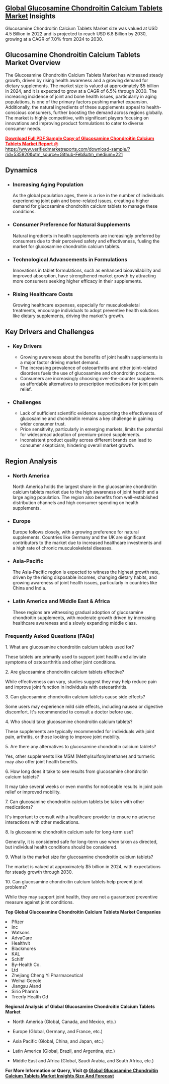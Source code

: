 <h2><a href="https://www.verifiedmarketreports.com/download-sample/?rid=535820&amp;utm_source=Github&amp;utm_medium=221" target="_blank">Global Glucosamine Chondroitin Calcium Tablets Market</a> Insights</h2><p>Glucosamine Chondroitin Calcium Tablets Market size was valued at USD 4.5 Billion in 2022 and is projected to reach USD 6.8 Billion by 2030, growing at a CAGR of 7.0% from 2024 to 2030.</p><p><h2>Glucosamine Chondroitin Calcium Tablets Market Overview</h2> <p>The Glucosamine Chondroitin Calcium Tablets Market has witnessed steady growth, driven by rising health awareness and a growing demand for dietary supplements. The market size is valued at approximately $5 billion in 2024, and it is expected to grow at a CAGR of 6.5% through 2030. The increasing incidence of joint and bone health issues, particularly in aging populations, is one of the primary factors pushing market expansion. Additionally, the natural ingredients of these supplements appeal to health-conscious consumers, further boosting the demand across regions globally. The market is highly competitive, with significant players focusing on innovations and improving product formulations to cater to diverse consumer needs.</p> <p><a href="#"><p><span class=""><span style="color: #ff0000;"><strong>Download Full PDF Sample Copy of Glucosamine Chondroitin Calcium Tablets Market Report</strong> @ </span><a href="https://www.verifiedmarketreports.com/download-sample/?rid=535820&amp;utm_source=Github-Feb&amp;utm_medium=221" target="_blank">https://www.verifiedmarketreports.com/download-sample/?rid=535820&amp;utm_source=Github-Feb&amp;utm_medium=221</a></span></p></a></p> <h2>Dynamics</h2> <ul> <li><h3>Increasing Aging Population</h3> As the global population ages, there is a rise in the number of individuals experiencing joint pain and bone-related issues, creating a higher demand for glucosamine chondroitin calcium tablets to manage these conditions.</li> <li><h3>Consumer Preference for Natural Supplements</h3> Natural ingredients in health supplements are increasingly preferred by consumers due to their perceived safety and effectiveness, fueling the market for glucosamine chondroitin calcium tablets.</li> <li><h3>Technological Advancements in Formulations</h3> Innovations in tablet formulations, such as enhanced bioavailability and improved absorption, have strengthened market growth by attracting more consumers seeking higher efficacy in their supplements.</li> <li><h3>Rising Healthcare Costs</h3> Growing healthcare expenses, especially for musculoskeletal treatments, encourage individuals to adopt preventive health solutions like dietary supplements, driving the market's growth.</li> </ul> <h2>Key Drivers and Challenges</h2> <ul> <li><h3>Key Drivers</h3> <ul> <li>Growing awareness about the benefits of joint health supplements is a major factor driving market demand.</li> <li>The increasing prevalence of osteoarthritis and other joint-related disorders fuels the use of glucosamine and chondroitin products.</li> <li>Consumers are increasingly choosing over-the-counter supplements as affordable alternatives to prescription medications for joint pain relief.</li> </ul> </li> <li><h3>Challenges</h3> <ul> <li>Lack of sufficient scientific evidence supporting the effectiveness of glucosamine and chondroitin remains a key challenge in gaining wider consumer trust.</li> <li>Price sensitivity, particularly in emerging markets, limits the potential for widespread adoption of premium-priced supplements.</li> <li>Inconsistent product quality across different brands can lead to consumer skepticism, hindering overall market growth.</li> </ul> </li> </ul> <h2>Region Analysis</h2> <ul> <li><h3>North America</h3> North America holds the largest share in the glucosamine chondroitin calcium tablets market due to the high awareness of joint health and a large aging population. The region also benefits from well-established distribution channels and high consumer spending on health supplements.</li> <li><h3>Europe</h3> Europe follows closely, with a growing preference for natural supplements. Countries like Germany and the UK are significant contributors to the market due to increased healthcare investments and a high rate of chronic musculoskeletal diseases.</li> <li><h3>Asia-Pacific</h3> The Asia-Pacific region is expected to witness the highest growth rate, driven by the rising disposable incomes, changing dietary habits, and growing awareness of joint health issues, particularly in countries like China and India.</li> <li><h3>Latin America and Middle East & Africa</h3> These regions are witnessing gradual adoption of glucosamine chondroitin supplements, with moderate growth driven by increasing healthcare awareness and a slowly expanding middle class.</li> </ul> <h3>Frequently Asked Questions (FAQs)</h3> <p>1. What are glucosamine chondroitin calcium tablets used for?</p> <p>These tablets are primarily used to support joint health and alleviate symptoms of osteoarthritis and other joint conditions.</p> <p>2. Are glucosamine chondroitin calcium tablets effective?</p> <p>While effectiveness can vary, studies suggest they may help reduce pain and improve joint function in individuals with osteoarthritis.</p> <p>3. Can glucosamine chondroitin calcium tablets cause side effects?</p> <p>Some users may experience mild side effects, including nausea or digestive discomfort. It's recommended to consult a doctor before use.</p> <p>4. Who should take glucosamine chondroitin calcium tablets?</p> <p>These supplements are typically recommended for individuals with joint pain, arthritis, or those looking to improve joint mobility.</p> <p>5. Are there any alternatives to glucosamine chondroitin calcium tablets?</p> <p>Yes, other supplements like MSM (Methylsulfonylmethane) and turmeric may also offer joint health benefits.</p> <p>6. How long does it take to see results from glucosamine chondroitin calcium tablets?</p> <p>It may take several weeks or even months for noticeable results in joint pain relief or improved mobility.</p> <p>7. Can glucosamine chondroitin calcium tablets be taken with other medications?</p> <p>It's important to consult with a healthcare provider to ensure no adverse interactions with other medications.</p> <p>8. Is glucosamine chondroitin calcium safe for long-term use?</p> <p>Generally, it is considered safe for long-term use when taken as directed, but individual health conditions should be considered.</p> <p>9. What is the market size for glucosamine chondroitin calcium tablets?</p> <p>The market is valued at approximately $5 billion in 2024, with expectations for steady growth through 2030.</p> <p>10. Can glucosamine chondroitin calcium tablets help prevent joint problems?</p> <p>While they may support joint health, they are not a guaranteed preventive measure against joint conditions.</p> </p><p><strong>Top Global Glucosamine Chondroitin Calcium Tablets Market Companies</strong></p><div data-test-id=""><p><li>Pfizer</li><li> Inc</li><li> Watsons</li><li> AdvaCare</li><li> Healthvit</li><li> Blackmores</li><li> KAL</li><li> Schiff</li><li> By-Health Co.</li><li>Ltd</li><li> Zhejiang Cheng Yi Pharmaceutical</li><li> Weihai Geeole</li><li> Jiangsu Aland</li><li> Sirio Pharma</li><li> Treerly Health Gd</li></p><div><strong>Regional Analysis of&nbsp;Global Glucosamine Chondroitin Calcium Tablets Market</strong></div><ul><li dir="ltr"><p dir="ltr">North America&nbsp;(Global, Canada, and Mexico, etc.)</p></li><li dir="ltr"><p dir="ltr">Europe (Global, Germany, and France, etc.)</p></li><li dir="ltr"><p dir="ltr">Asia Pacific&nbsp;(Global, China, and Japan, etc.)</p></li><li dir="ltr"><p dir="ltr">Latin America&nbsp;(Global, Brazil, and Argentina, etc.)</p></li><li dir="ltr">Middle East and Africa&nbsp;(Global, Saudi Arabia, and South Africa, etc.)</li></ul><p><strong>For More Information or Query, Visit @&nbsp;</strong><strong><a href="https://www.verifiedmarketreports.com/product/glucosamine-chondroitin-calcium-tablets-market/?utm_source=Github&amp;utm_medium=221" target="_blank">Global Glucosamine Chondroitin Calcium Tablets Market Insights Size And Forecast</a></strong></p></div>
